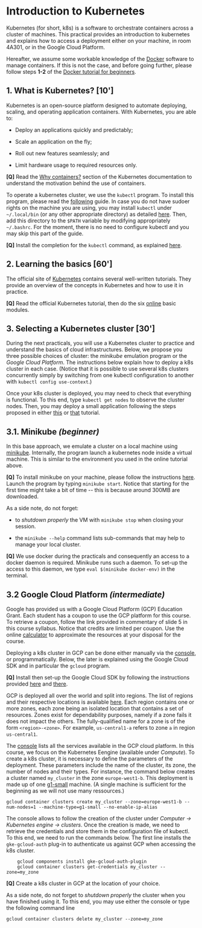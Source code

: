 # Introduction to Kubernetes

Kubernetes (for short, k8s) is a software to orchestrate containers across a cluster of machines.
This practical provides an introduction to kubernetes and explains how to access a deployment either on your machine, in room 4A301, or in the Google Cloud Platform.

Hereafter, we assume some workable knowledge of the [Docker](https://www.docker.com) software to manage containers.
If this is not the case, and before going further, please follow steps **1-2** of the [Docker tutorial for beginners](https://github.com/docker/labs/tree/master/beginner).

## 1. What is Kubernetes? [10']

Kubernetes is an open-source platform designed to automate deploying, scaling, and operating application containers.
With Kubernetes, you are able to:

 * Deploy an applications quickly and predictably;

 * Scale an application on the fly;
 
 * Roll out new features seamlessly; and
  
 * Limit hardware usage to required resources only.

**[Q]** Read the [Why containers?](https://kubernetes.io/docs/concepts/overview/what-is-kubernetes/#why-containers) section of the Kubernetes documentation to understand the motivation behind the use of containers.

To operate a kubernetes cluster, we use the `kubectl` program.
To install this program, please read the [following](https://kubernetes.io/docs/tasks/tools/install-kubectl) guide.
In case you do not have sudoer rights on the machine you are using, you may install `kubectl` under `~/.local/bin` (or any other appropriate directory) as detailed [here](https://kubernetes.io/docs/tasks/tools/install-kubectl/#install-kubectl-binary-using-curl).
Then, add this directory to the `$PATH` variable by modifying appropriately `~/.bashrc`.
For the moment, there is no need to configure kubectl and you may skip this part of the guide.

**[Q]** Install the completion for the `kubectl` command, as explained [here](https://kubernetes.io/docs/tasks/tools/included/).

## 2. Learning the basics [60']

The official site of [Kubernetes](https://kubernetes.io) contains several well-written tutorials.
They provide an overview of the concepts in Kubernetes and how to use it in practice.

**[Q]** Read the official Kubernetes tutorial, then do the six [online](https://kubernetes.io/docs/tutorials/kubernetes-basics) basic modules.

## 3. Selecting a Kubernetes cluster [30']

During the next practicals, you will use a Kubernetes cluster to practice and understand the basics of cloud infrastructures.
Below, we propose you three possible choices of cluster: the *minikube* emulation program or the *Google Cloud Platform*.
The instructions below explain how to deploy a k8s cluster in each case.
(Notice that it is possible to use several k8s clusters concurrently simply by switching from one kubectl configuration to another with `kubectl config use-context`.)

Once your k8s cluster is deployed, you may need to check that everything is functional.
To this end, type `kubectl get nodes` to observe the cluster nodes.
Then, you may deploy a small application following the steps proposed in either [this](https://kubernetes.io/docs/tasks/run-application/run-stateless-application-deployment) or [that](https://cloud.google.com/kubernetes-engine/docs/quickstart) tutorial.

## 3.1. Minikube  *(beginner)*

In this base approach, we emulate a cluster on a local machine using [minikube](https://github.com/kubernetes/minikube).
Internally, the program launch a kubernetes node inside a virtual machine.
This is similar to the environment you used in the online tutorial above.

**[Q]** To install minikube on your machine, please follow the instructions [here](https://minikube.sigs.k8s.io/docs/start/).
Launch the program by typing `minikube start`.
Notice that starting for the first time might take a bit of time -- this is because around 300MB are downloaded.

As a side note, do not forget:

* to *shutdown properly* the VM with `minikube stop` when closing your session.

* the `minikube --help` command lists sub-commands that may help to manage your local cluster.

**[Q]** We use docker during the practicals and consequently an access to a docker daemon is required.
Minikube runs such a daemon.
To set-up the access to this daemon, we type `eval $(minikube docker-env)` in the terminal.

## 3.2 Google Cloud Platform *(intermediate)*

Google has provided us with a Google Cloud Platform (GCP) Education Grant.
Each student has a coupon to use the GCP platform for this course.
To retrieve a coupon, follow the link provided in commentary of slide 5 in this course syllabus.
Notice that credits are limited per coupon.
Use the online [calculator](https://cloud.google.com/products/calculator/#tab=container) to approximate the resources at your disposal for the course.

Deploying a k8s cluster in GCP can be done either manually via the [console](https://console.cloud.google.com), or programmatically.
Below, the later is explained using the Google Cloud SDK and in particular the `gcloud` program.

**[Q]** Install then set-up the Google Cloud SDK by following the instructions provided [here](https://cloud.google.com/sdk/install) and [there](https://cloud.google.com/sdk/docs/initializing). 

GCP is deployed all over the world and split into regions.
The list of regions and their respective locations is available [here](https://cloud.google.com/compute/docs/regions-zones).
Each region contains one or more zones, each zone being an isolated location that contains a set of resources.
Zones exist for dependability purposes, namely if a zone fails it does not impact the others.
The fully-qualified name for a zone is of the form `<region>-<zone>`. 
For example, `us-central1-a` refers to zone `a` in region `us-central1`.

The [console](https://console.cloud.google.com) lists all the services available in the GCP cloud platform.
In this course, we focus on the Kubernetes Eengine (available under *Compute*).
To create a k8s cluster, it is necessary to define the parameters of the deployment.
These parameters include the name of the cluster, its zone, the number of nodes and their types.
For instance, the command below creates a cluster named `my_cluster` in the zone `europe-west1-b`.
This deployment is made up of one [g1-small](https://cloud.google.com/compute/docs/machine-types) machine.
(A single machine is sufficient for the beginning as we will not use many ressources.)

	gcloud container clusters create my_cluster --zone=europe-west1-b --num-nodes=1 --machine-type=g1-small --no-enable-ip-alias

The console allows to follow the creation of the cluster under *Computer -> Kubernetes engine -> clusters*.
Once the creation is made, we need to retrieve the credentials and store them in the configuration file of kubectl.
To this end, we need to run the commands below. 
The first line installs the `gke-gcloud-auth` plug-in to authenticate us against GCP when accessing the k8s cluster. 

        gcloud components install gke-gcloud-auth-plugin
        gcloud container clusters get-credentials my_cluster --zone=my_zone

**[Q]** Create a k8s cluster in GCP at the location of your choice.

As a side note, do not forget to *shutdown properly* the cluster when you have finished using it.
To this end, you may use either the console or type the following command line

	gcloud container clusters delete my_cluster --zone=my_zone
